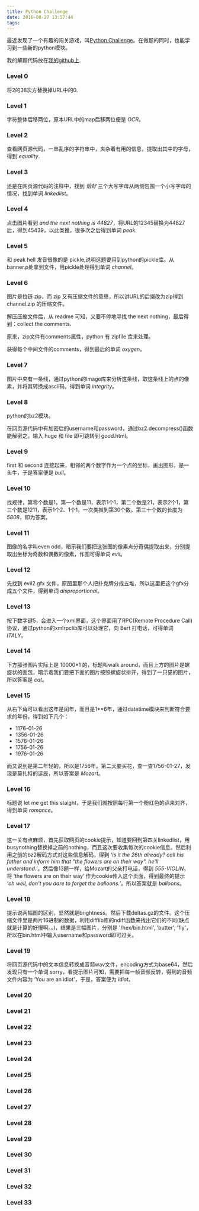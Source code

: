 ```yaml
---
title: Python Challenge
date: 2016-08-27 13:57:44
tags:
---
```


最近发现了一个有趣的闯关游戏，叫[Python Challenge](http://www.pythonchallenge.com/)。在做题的同时，也能学习到一些新的python模块。

我的解题代码放在[我的github上](https://github.com/pengshiqi/PythonChallenge).
<!-- more -->

### Level 0

将2的38次方替换掉URL中的0.

### Level 1

字符整体后移两位，原本URL中的map后移两位便是 *OCR*。

### Level 2

查看网页源代码，一串乱序的字符串中，夹杂着有用的信息，提取出其中的字母，得到 *equality*.

### Level 3

还是在网页源代码的注释中，找到 *恰好* 三个大写字母从两侧包围一个小写字母的情况，找到单词 *linkedlist*。

### Level 4

点击图片看到 *and the next nothing is 44827*，将URL的12345替换为44827后，得到45439，以此类推，很多次之后得到单词 *peak*.

### Level 5

和 peak hell 发音很像的是 pickle,说明这题要用到python的pickle库。从banner.p处拿到文件，用pickle处理得到单词 *channel*。

### Level 6

图片是拉链 zip，而 zip 又有压缩文件的意思，所以讲URL的后缀改为zip得到 channel.zip 的压缩文件。

解压压缩文件后，从 readme 可知，又要不停地寻找 the next nothing，最后得到：collect the comments.

原来，zip文件有comments属性，python 有 zipfile 库来处理。

获得每个中间文件的comments，得到最后的单词 *oxygen*。

### Level 7

图片中央有一条线，通过python的Image库来分析这条线，取这条线上的点的像素，并将其转换成ascii码，得到单词 *integrity*。

### Level 8

python的bz2模块。

在网页源代码中有加密后的username和password，通过bz2.decompress()函数能解密之。输入 huge 和 file 即可跳转到 good.html。

### Level 9

first 和 second 连接起来，相邻的两个数字作为一个点的坐标，画出图形，是一头牛，于是答案便是 *bull*。

### Level 10

找规律，第零个数是1，第一个数是11，表示1个1，第二个数是21，表示2个1，第三个数是1211，表示1个2、1个1，一次类推到第30个数，第三十个数的长度为 *5808*，即为答案。

### Level 11

图像的名字叫even odd，暗示我们要把这张图的像素点分奇偶提取出来，分别提取出坐标为奇数和偶数的像素，作图可得单词 *evil*。

### Level 12

先找到 evil2.gfx 文件，原图里那个人把扑克牌分成五堆，所以这里把这个gfx分成五个文件，得到单词 *disproportional*。

### Level 13

按下数字键5，会进入一个xml界面，这个界面用了RPC(Remote Procedure Call)协议，通过python的xmlrpclib库可以处理它，向 Bert 打电话，可得单词 *ITALY*。

### Level 14

下方那张图片实际上是 10000*1 的，标题叫walk around，而且上方的图片是螺旋状的面包，暗示着我们要把下面的图片按照螺旋状排开，得到了一只猫的图片，所以答案是 *cat*。

### Level 15

从右下角可以看出这年是闰年，而且是1**6年，通过datetime模块来判断符合要求的年份，得到如下几个：

* 1176-01-26
* 1356-01-26
* 1576-01-26
* 1756-01-26
* 1976-01-26

而又说到是第二年轻的，所以是1756年。第二天要买花，查一查1756-01-27，发现是莫扎特的诞辰，所以答案是 *Mozart*。

### Level 16

标题说 let me get this staight，于是我们就按照每行第一个粉红色的点来对齐，得到单词 *romance*。

### Level 17

这一关有点麻烦，首先获取网页的cookie提示，知道要回到第四关linkedlist，用busynothing替换掉之前的nothing，而且这次要收集每次的cookie信息。然后利用之前的bz2解码方式对这些信息解码，得到 *‘is it the 26th already? call his father and inform him that "the flowers are on their way". he'll understand.’*。然后像13题一样，给Mozart的父亲打电话，得到 *555-VIOLIN*。将 ‘the flowers are on their way’ 作为cookie传入这个页面，得到最终的提示 *‘oh well, don't you dare to forget the balloons.’*。所以答案就是 *balloons*。

### Level 18

提示说两幅图的区别，显然就是brightness。然后下载deltas.gz的文件。这个压缩文件里是两片16进制的数据，利用difflib库的ndiff函数来找出它们的不同(缺点就是计算的好慢啊。。)，结果是三幅图片，分别是 '/hex/bin.html', 'butter', 'fly'，所以在bin.html中输入username和password即可过关。

### Level 19

将网页源代码中的文本信息转换成音频wav文件，encoding方式为base64，然后发现只有一个单词 sorry，看提示图片可知，需要把每一帧音频反转，得到的音频文件内容为 ‘You are an idiot'，于是，答案便为 *idiot*。

### Level 20

### Level 21

### Level 22

### Level 23

### Level 24
### Level 25
### Level 26
### Level 27
### Level 28
### Level 29
### Level 30
### Level 31
### Level 32
### Level 33
